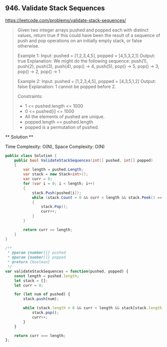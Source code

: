 ## 946. Validate Stack Sequences
https://leetcode.com/problems/validate-stack-sequences/

> Given two integer arrays pushed and popped each with distinct values, return true if this could have been the result of a sequence of push and pop operations on an initially empty stack, or false otherwise.
>
> Example 1:
>   Input: pushed = [1,2,3,4,5], popped = [4,5,3,2,1]
>   Output: true
>   Explanation: We might do the following sequence:
>     push(1), push(2), push(3), push(4),
>     pop() -> 4,
>     push(5),
>     pop() -> 5, pop() -> 3, pop() -> 2, pop() -> 1
>
> Example 2:
>   Input: pushed = [1,2,3,4,5], popped = [4,3,5,1,2]
>   Output: false
>   Explanation: 1 cannot be popped before 2.
>
> Constraints:
> * 1 <= pushed.length <= 1000
> * 0 <= pushed[i] <= 1000
> * All the elements of pushed are unique.
> * popped.length == pushed.length
> * popped is a permutation of pushed.

** Solution **

Time Complexity: O(N), Space Complexity: O(N)

```C#
public class Solution {
    public bool ValidateStackSequences(int[] pushed, int[] popped)
    {
        var length = pushed.Length;
        var stack = new Stack<int>();
        var curr = 0;
        for (var i = 0; i < length; i++)
        {
            stack.Push(pushed[i]);
            while (stack.Count > 0 && curr < length && stack.Peek() == popped[curr])
            {
                stack.Pop();
                curr++;
            }
        }

        return curr == length;
    }
}
```

```JavaScript
/**
 * @param {number[]} pushed
 * @param {number[]} popped
 * @return {boolean}
 */
var validateStackSequences = function(pushed, popped) {
    const length = pushed.length;
    let stack = [];
    let curr = 0;

    for (let num of pushed) {
    	stack.push(num);

    	while (stack.length > 0 && curr < length && stack[stack.length - 1] === popped[curr]) {
    		stack.pop();
    		curr++;
    	}
    }

    return curr === length;
};
```